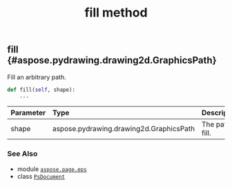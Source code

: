 ﻿---
title: fill method
second_title: Aspose.Page for Python via .NET API References
description: 
type: docs
weight: 210
url: /python-net/aspose.page.eps/psdocument/fill/
is_root: false
---

## fill {#aspose.pydrawing.drawing2d.GraphicsPath}

Fill an arbitrary path.



```python
def fill(self, shape):
    ...
```


| Parameter | Type | Description |
| :- | :- | :- |
| shape | aspose.pydrawing.drawing2d.GraphicsPath | The path to fill. |



### See Also
* module [`aspose.page.eps`](../../)
* class [`PsDocument`](/page/python-net/aspose.page.eps/psdocument)
